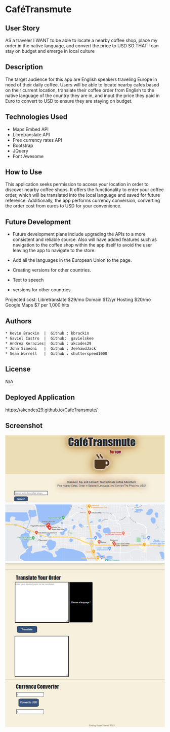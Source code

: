 # CaféTransmute

## User Story 
AS a traveler I WANT to be able to locate a nearby coffee shop, place my order in the native language, and convert the price to USD SO THAT I can stay on budget and emerge in local culture 

## Description
The target audience for this app are English speakers traveling Europe in need of their daily coffee. Users will be able to locate nearby cafes based on their current location, translate their coffee order from English to the native language of the country they are in, and input the price they paid in Euro to convert to USD to ensure they are staying on budget.

## Technologies Used

- Maps Embed API
- Libretranslate API
- Free currency rates API
- Bootstrap
- JQuery
- Font Awesome

## How to Use

This application seeks permission to access your location in order to discover nearby coffee shops. It offers the functionality to enter your coffee order, which will be translated into the local language and saved for future reference. Additionally, the app performs currency conversion, converting the order cost from euros to USD for your convenience.

## Future Development

- Future development plans include upgrading the APIs to a more consistent and reliable source. Also will have added features such as navigation to the coffee shop within the app itself to avoid the user leaving the app to navigate to the store.

- Add all the languages in the European Union to the page.
- Creating versions for other countries.
- Text to speech
- versions for other countries

Projected cost: 
Libretranslate $29/mo
Domain $12/yr
Hosting $20/mo
Google Maps $7 per 1,000 hits


## Authors

    * Kevin Brackin  |  Github : kbrackin
    * Gaviel Castro  |  Github:  gavielskee
    * Andrea Kerazies|  Github : akcodes29
    * John Simeoni   |  Github : JeehawdJack
    * Sean Worrell   |  Github : shutterspeed1000
    
## License

N/A

## Deployed Application

https://akcodes29.github.io/CafeTransmute/

## Screenshot 

![screenshot of CafeTransmute webpage](assets/images/CafeTransmute-SS.png)
